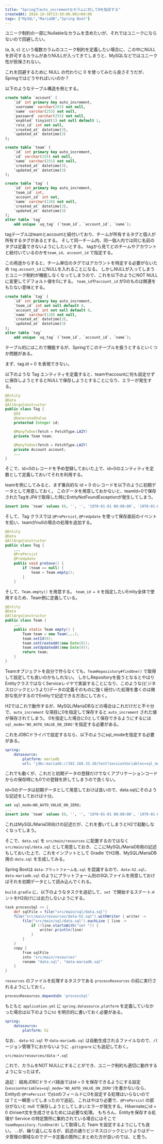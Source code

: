 ```yaml
---
title: "Springでauto_incrementなカラムに対して0を指定する"
createdAt: 2016-10-30T23:30:00.001+09:00
tags: ["MySQL","MariaDB","Spring Boot"]
---
```

ユニーク制約の一部にNullableなカラムを含めたいが、それではユニークにならないので回避したい。

(a, b, c) という複数カラムのユニーク制約を定義したい場合に、この中にNULLを許可するカラムがありNULLが入ってきてしまうと、MySQLなどではユニーク性が担保されない。

これを回避するために NULL の代わりに 0 を使ってみたら良さそうだが、Springではどうやればいいのか？
<!--more-->

以下のようなテーブル構造を例とする。

```sql
create table `account` (
    `id` int primary key auto_increment,
    `username` varchar(255) not null,
    `name` varchar(255) not null,
    `password` varchar(255) not null,
    `enabled` tinyint(1) not null default 1,
    `role_id` int not null,
    `created_at` datetime(3),
    `updated_at` datetime(3)
);

create table `team` (
    `id` int primary key auto_increment,
    `cd` varchar(255) not null,
    `name` varchar(255) not null,
    `created_at` datetime(3),
    `updated_at` datetime(3)
);

create table `tag` (
    `id` int primary key auto_increment,
    `team_id` int,
    `account_id` int not,
    `name` varchar(128) not null,
    `created_at` datetime(3),
    `updated_at` datetime(3)
);
alter table `tag`
    add unique `uq_tag` (`team_id`, `account_id`, `name`);
```

tagテーブルはteamとaccountと紐付いており、チームが所有するタグと個人が所有するタグがあるとする。
そして同一チーム内、同一個人内では同じ名前のタグは定義できないようにしたいとする。
tagから見てどのチームやアカウントと紐付いているのかを`team_id`、`account_id` で指定する。

この用途からすると、チーム単位のタグではアカウントを特定する必要がないため `tag.account_id` にNULLを入れることになる。
しかしNULLが入ってしまうとユニーク制約が機能しなくなってしまうので、これを以下のようにNOT NULLに変更してデフォルト値を0にする。
`team_id`や`account_id` が0のものは関連をもたない意味とする。

```sql
create table `tag` (
    `id` int primary key auto_increment,
    `team_id` int not null default 0,
    `account_id` int not null default 0,
    `name` varchar(128) not null,
    `created_at` datetime(3),
    `updated_at` datetime(3)
);
alter table `tag`
    add unique `uq_tag` (`team_id`, `account_id`, `name`);
```

テーブル的にはこれで機能するが、Springでこのテーブルを扱うとするといくつか問題がある。

まず、tag.id = 0 を表現できない。

以下のような Tag エンティティを定義すると、teamやaccountに何も設定せずに保存しようとするとNULLで保存しようとすることになり、エラーが発生する。

```java
@Entity
@Data
@AllArgsConstructor
public class Tag {
    @Id
    @GeneratedValue
    protected Integer id;

    @ManyToOne(fetch = FetchType.LAZY)
    private Team team;

    @ManyToOne(fetch = FetchType.LAZY)
    private Account account;
    ...
}
```

そこで、id=0のレコードを予め登録しておいた上で、id=0のエンティティを定数として定義しておいてそれを利用する。

teamを例にしてみると、まず番兵的な id = 0 のレコードを以下のように初期データとして用意しておく。
このデータを用意しておかないと、teamId=0で保存されたTagをJPAで取得した時にEntityNotFoundExceptionが発生してしまう。

```sql
insert into `team` values (0, '', '', '1970-01-01 00:00:00', '1970-01-01 00:00:00');
```

そして、Tag クラスでは `@PrePersist`, `@PreUpdate` を使って保存直前のイベントを拾い、teamがnullの場合の処理を追加する。
   
```java
@Entity
@Data
@AllArgsConstructor
public class Tag {
    ...
    @PrePersist
    @PreUpdate
    public void preSave() {
        if (team == null) {
            team = Team.empty();
        }
    }
```

そして、`Team.empty()` を用意する。
`team_id = 0` を指定したいEntity全体で使用するため、Team側に定義している。

```java
@Entity
@Data
@AllArgsConstructor
public class Team {
    ...
    public static Team empty() {
        Team team = new Team(...);
        team.setId(0);
        team.setCreatedAt(new Date(0));
        team.setUpdatedAt(new Date(0));
        return team;
    }
}
```

Teamオブジェクトを自分で作らなくても、`TeamReposistory#findOne()` で取得して設定しても良いのかもしれない。
しかしRepositoryを扱うとなるとやはりEntityクラスではなくServiceレイヤで実装することになり、このような(ビジネスロジックというより)データの定義そのものに強く紐付いた処理を書くのは微妙な気がするのでEntityで記述できる方法にしておく。

H2ではこれで動作するが、MySQL/MariaDBなどの場合はこれだけだと不十分で、`auto_increment` な項目に0を指定して保存すると `auto_increment` された値が保存されてしまう。
0を指定した場合に0として保存できるようにするには`sql_mode='NO_AUTO_VALUE_ON_ZERO'`を指定する必要がある。

これをJDBCドライバで設定するなら、以下のようにsql_modeを指定する必要がある。

```yaml
spring:
    datasource:
        platform: mariadb
        url: "jdbc:mariadb://192.168.33.10/test?sessionVariables=sql_mode='NO_AUTO_VALUE_ON_ZERO'"
```

これでも動くが、これだと初期データの登録だけでなくアプリケーションコードからの保存時にも0での登録を許してしまうので良くない。

id=0のデータは初期データとして用意しておけば良いので、data.sqlにそのような記述をしておけば十分。

```sql
set sql_mode=NO_AUTO_VALUE_ON_ZERO;
...
insert into `team` values (0, '', '', '1970-01-01 00:00:00', '1970-01-01 00:00:00');
```

これはMySQL/MariaDB向けの記述だが、これを書いてしまうとH2で起動しなくなってしまう。

そこで、`data.sql` を `src/main/resources` に配置するのではなく `src/main/sql/data.sql` として用意しておき、ここにMySQL/MariaDB用の記述もしておいた上で、これをインプットとして Gradle でH2用、MySQL/MariaDB用の `data.sql` を生成してみる。

Spring Bootは `data-プラットフォーム名.sql` を認識するので、`data-h2.sql`、`data-mariadb.sql` のようにプラットフォーム別のSQLファイルを用意しておけばそれを初期データとして読み込んでくれる。

`build.gradle` に、以下のようなタスクを追記して、`set `で開始するステートメントをH2向けには出力しないようにする。

```groovy
task processSql << {
    def sqlFile = file("src/main/sql/data.sql")
    file("src/main/resources/data-h2.sql").withWriter { writer ->
        file("src/main/sql/data.sql").eachLine { line ->
            if (!line.startsWith("set ")) {
                writer.println(line)
            }
        }
    }
    copy {
        from sqlFile
        into "src/main/resources"
        rename "data.sql", "data-mariadb.sql"
    }
}
```

`resources` のファイルを処理するタスクである `processResources` の前に実行されるようにしておく。

```groovy
processResources.dependsOn 'processSql'
```

もともと `application.yml` に `spring.datasource.platform` を定義していなかった場合は以下のように`h2` を明示的に書いておく必要がある。

```yaml
spring:
    datasource:
        platform: h2
```

なお、 `data-h2.sql` や `data-mariadb.sql` は自動生成されるファイルなので、バージョン管理下におかないように `.gitignore` にも追記しておく。

```
src/main/resources/data-*.sql
```

これで、カラムをNOT NULLにすることができ、ユニーク制約も適切に動作するようになったはず。

追記：
結局JDBCドライバ経由ではid = 0 を保存できるようにする設定(`sessionVariables=sql_mode='NO_AUTO_VALUE_ON_ZERO'`)を書かないなら、Entityの `@PrePersist` で`@Id`のフィールドに0を設定する処理はいらないのでは？と一瞬思ってしまったので追記。
これはやはり必要で、`@PrePersist` の部分がないと null で保存しようとしてしまいエラーが発生する。Hibernateにid = 0 のinsert文を生成させるためには必要な処理。
もちろん、Entityを保存する処理が Service の特定箇所に集約されている場合にはそこで `teamRepository.findOne(0)` して取得した Team を設定するようにしても良い。
…が、繰り返しになるが、前述の通りビジネスロジックというよりはデータ管理の領域なのでデータ定義の箇所にまとめた方が良いのでは、と思う。
